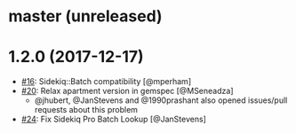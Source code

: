# master (unreleased)

# 1.2.0 (2017-12-17)

  * [#16](https://github.com/influitive/apartment-sidekiq/pull/16): Sidekiq::Batch compatibility [@mperham]
  * [#20](https://github.com/influitive/apartment-sidekiq/issues/20): Relax apartment version in gemspec [@MSeneadza]
    * @jhubert, @JanStevens and @1990prashant also opened issues/pull requests about this problem
  * [#24](https://github.com/influitive/apartment-sidekiq/pull/24): Fix Sidekiq Pro Batch Lookup [@JanStevens]
